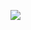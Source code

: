 [![](https://www.herokucdn.com/deploy/button.png)](https://heroku.com/deploy?template=https://github.com/DevRush94/CloneBot/)
